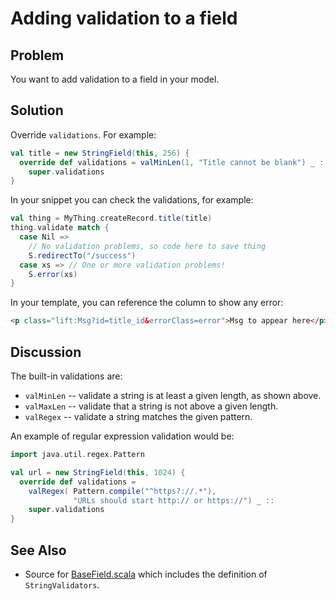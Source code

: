 Adding validation to a field
=============================

Problem
-------

You want to add validation to a field in your model.

Solution
--------

Override `validations`. For example:

```scala
val title = new StringField(this, 256) {
  override def validations = valMinLen(1, "Title cannot be blank") _ :: 
    super.validations
}
```

In your snippet you can check the validations, for example:

```scala
val thing = MyThing.createRecord.title(title)
thing.validate match {
  case Nil =>
    // No validation problems, so code here to save thing
    S.redirectTo("/success")
  case xs => // One or more validation problems! 
    S.error(xs)  
}
```

In your template, you can reference the column to show any error:

```html
<p class="lift:Msg?id=title_id&errorClass=error">Msg to appear here</p>
```

Discussion
----------

The built-in validations are:

* `valMinLen` -- validate a string is at least a given length, as shown above.
* `valMaxLen` -- validate that a string is not above a given length.
* `valRegex` -- validate a string matches the given pattern.

An example of regular expression validation would be:

```scala
import java.util.regex.Pattern

val url = new StringField(this, 1024) {
  override def validations = 
    valRegex( Pattern.compile("^https?://.*"), 
              "URLs should start http:// or https://") _ :: 
    super.validations
}
```


See Also
--------

* Source for [BaseField.scala](https://github.com/lift/framework/blob/master/core/util/src/main/scala/net/liftweb/util/BaseField.scala) which includes the definition of `StringValidators`.



